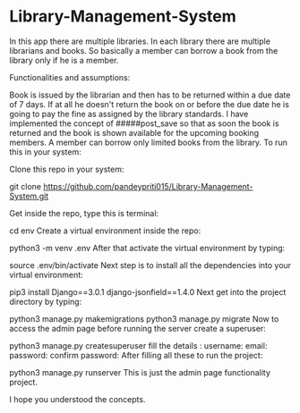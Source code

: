 # Library-Management-System

In this app there are multiple libraries. In each library there are multiple librarians and books. So basically a member can borrow a book from the library only if he is a member.

Functionalities and assumptions:

Book is issued by the librarian and then has to be returned within a due date of 7 days. If at all he doesn't return the book on or before the due date he is going to pay the fine as assigned by the library standards. I have implemented the concept of #####post_save so that as soon the book is returned and the book is shown available for the upcoming booking members. A member can borrow only limited books from the library. To run this in your system:

Clone this repo in your system:

git clone https://github.com/pandeypriti015/Library-Management-System.git

Get inside the repo, type this is terminal:

cd env Create a virtual environment inside the repo:

python3 -m venv .env After that activate the virtual environment by typing:

source .env/bin/activate Next step is to install all the dependencies into your virtual environment:

pip3 install Django==3.0.1 django-jsonfield==1.4.0 Next get into the project directory by typing:

python3 manage.py makemigrations
python3 manage.py migrate 
Now to access the admin page before running the server create a superuser:

python3 manage.py createsuperuser fill the details : username: email: password: confirm password: After filling all these to run the project:

python3 manage.py runserver 
This is just the admin page functionality project.

I hope you understood the concepts.
